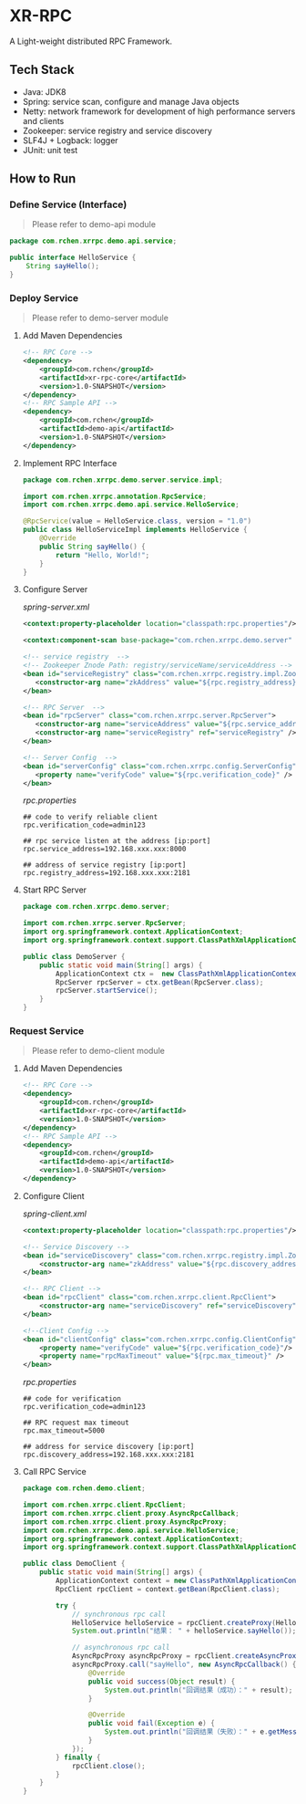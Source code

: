 # XR-RPC
A Light-weight distributed RPC Framework.

## Tech Stack
- Java: JDK8
- Spring: service scan, configure and manage Java objects
- Netty: network framework for development of high performance servers and clients
- Zookeeper: service registry and service discovery
- SLF4J + Logback: logger
- JUnit: unit test

## How to Run

### Define Service (Interface)

> Please refer to demo-api module

```java
package com.rchen.xrrpc.demo.api.service;

public interface HelloService {
    String sayHello();
}
```

### Deploy Service

> Please refer to demo-server module

1. Add Maven Dependencies

    ```xml
    <!-- RPC Core -->
    <dependency>
        <groupId>com.rchen</groupId>
        <artifactId>xr-rpc-core</artifactId>
        <version>1.0-SNAPSHOT</version>
    </dependency>
    <!-- RPC Sample API -->
    <dependency>
        <groupId>com.rchen</groupId>
        <artifactId>demo-api</artifactId>
        <version>1.0-SNAPSHOT</version>
    </dependency>
    ```
2. Implement RPC Interface
    
    ```java
    package com.rchen.xrrpc.demo.server.service.impl;
    
    import com.rchen.xrrpc.annotation.RpcService;
    import com.rchen.xrrpc.demo.api.service.HelloService;
    
    @RpcService(value = HelloService.class, version = "1.0")
    public class HelloServiceImpl implements HelloService {
        @Override
        public String sayHello() {
            return "Hello, World!";
        }
    }
    ```

3. Configure Server
    
    *spring-server.xml*
    ```xml
    <context:property-placeholder location="classpath:rpc.properties"/>
    
    <context:component-scan base-package="com.rchen.xrrpc.demo.server" />
    
    <!-- service registry  -->
    <!-- Zookeeper Znode Path: registry/serviceName/serviceAddress -->
    <bean id="serviceRegistry" class="com.rchen.xrrpc.registry.impl.ZookeeperServiceRegistry" >
       <constructor-arg name="zkAddress" value="${rpc.registry_address}" />
    </bean>
    
    <!-- RPC Server  -->
    <bean id="rpcServer" class="com.rchen.xrrpc.server.RpcServer">
       <constructor-arg name="serviceAddress" value="${rpc.service_address}"/>
       <constructor-arg name="serviceRegistry" ref="serviceRegistry" />
    </bean>
    
    <!-- Server Config  -->
    <bean id="serverConfig" class="com.rchen.xrrpc.config.ServerConfig" >
       <property name="verifyCode" value="${rpc.verification_code}" />
    </bean>
    ```
    
    *rpc.properties*
    ```properties
    ## code to verify reliable client
    rpc.verification_code=admin123
    
    ## rpc service listen at the address [ip:port]
    rpc.service_address=192.168.xxx.xxx:8000
    
    ## address of service registry [ip:port]
    rpc.registry_address=192.168.xxx.xxx:2181
    ```

4. Start RPC Server

    ```java
    package com.rchen.xrrpc.demo.server;
    
    import com.rchen.xrrpc.server.RpcServer;
    import org.springframework.context.ApplicationContext;
    import org.springframework.context.support.ClassPathXmlApplicationContext;
    
    public class DemoServer {
        public static void main(String[] args) {
            ApplicationContext ctx =  new ClassPathXmlApplicationContext("spring-server.xml");
            RpcServer rpcServer = ctx.getBean(RpcServer.class);
            rpcServer.startService();
        }
    }
    ```

### Request Service

> Please refer to demo-client module 

1. Add Maven Dependencies

    ```xml
    <!-- RPC Core -->
    <dependency>
        <groupId>com.rchen</groupId>
        <artifactId>xr-rpc-core</artifactId>
        <version>1.0-SNAPSHOT</version>
    </dependency>
    <!-- RPC Sample API -->
    <dependency>
        <groupId>com.rchen</groupId>
        <artifactId>demo-api</artifactId>
        <version>1.0-SNAPSHOT</version>
    </dependency>
    ```
    
2. Configure Client

    *spring-client.xml*
    ```xml
    <context:property-placeholder location="classpath:rpc.properties"/>
    
   <!-- Service Discovery -->
    <bean id="serviceDiscovery" class="com.rchen.xrrpc.registry.impl.ZookeeperServiceDiscovery">
        <constructor-arg name="zkAddress" value="${rpc.discovery_address}"/>
    </bean>
    
   <!-- RPC Client -->
    <bean id="rpcClient" class="com.rchen.xrrpc.client.RpcClient">
        <constructor-arg name="serviceDiscovery" ref="serviceDiscovery" />
    </bean>
    
   <!--Client Config -->
    <bean id="clientConfig" class="com.rchen.xrrpc.config.ClientConfig">
        <property name="verifyCode" value="${rpc.verification_code}"/>
        <property name="rpcMaxTimeout" value="${rpc.max_timeout}" />
    </bean>
    ```

    *rpc.properties*
    ```properties
    ## code for verification
    rpc.verification_code=admin123
    
    ## RPC request max timeout
    rpc.max_timeout=5000 
    
    ## address for service discovery [ip:port]
    rpc.discovery_address=192.168.xxx.xxx:2181
    ```
   
3. Call RPC Service

    ```java
    package com.rchen.demo.client;
    
    import com.rchen.xrrpc.client.RpcClient;
    import com.rchen.xrrpc.client.proxy.AsyncRpcCallback;
    import com.rchen.xrrpc.client.proxy.AsyncRpcProxy;
    import com.rchen.xrrpc.demo.api.service.HelloService;
    import org.springframework.context.ApplicationContext;
    import org.springframework.context.support.ClassPathXmlApplicationContext;
    
    public class DemoClient {
        public static void main(String[] args) {
            ApplicationContext context = new ClassPathXmlApplicationContext("spring-client.xml");
            RpcClient rpcClient = context.getBean(RpcClient.class);
    
            try {
                // synchronous rpc call
                HelloService helloService = rpcClient.createProxy(HelloService.class, "1.0");
                System.out.println("结果： " + helloService.sayHello());
    
                // asynchronous rpc call
                AsyncRpcProxy asyncRpcProxy = rpcClient.createAsyncProxy(HelloService.class, "1.0");
                asyncRpcProxy.call("sayHello", new AsyncRpcCallback() {
                    @Override
                    public void success(Object result) {
                        System.out.println("回调结果（成功）：" + result);
                    }
    
                    @Override
                    public void fail(Exception e) {
                        System.out.println("回调结果（失败）：" + e.getMessage());
                    }
                });
            } finally {
                rpcClient.close();
            }
        }
    }
    ```
